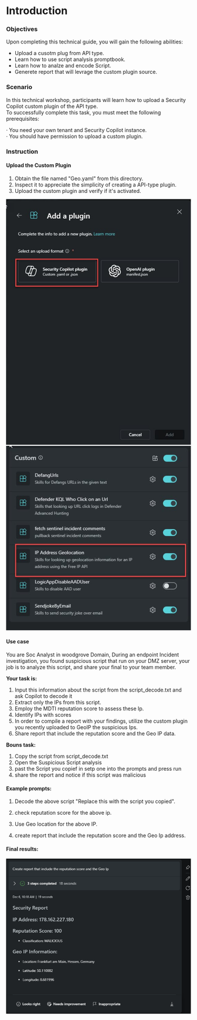 # Introduction 

### Objectives

Upon completing this technical guide, you will gain the following abilities:<br>

* Upload a cusotm plug from API type.<br>
* Learn how to use script analysis promptbook.<br>
* Learn how to analze and encode Script.<br>
* Generete report that will levrage the custom plugin source.<br>

### Scenario
In this technical workshop, participants will learn how to upload a Security Copilot custom plugin of the API type.<br> 
To successfully complete this task, you must meet the following prerequisites:<br>

· You need your own tenant and Security Copilot instance.<br>
· You should have permission to upload a custom plugin.<br>



###  Instruction
    

#### Upload the Custom Plugin 


1. Obtain the file named "Geo.yaml" from this directory.<br>
2. Inspect it to appreciate the simplicity of creating a API-type plugin.<br>
3. Upload the custom plugin and verify if it's activated.<br>

<img src="https://github.com/Yaniv-Shasha/SecurityCopilot/blob/5cd2b8bb01eb8e3762371631aef03dd55697aded/Workshop/Custom_Plugin/Task03_GEO_IP_report/images/upload_plugin.jpg"/>


<img src="https://github.com/Yaniv-Shasha/SecurityCopilot/blob/5cd2b8bb01eb8e3762371631aef03dd55697aded/Workshop/Custom_Plugin/Task03_GEO_IP_report/images/plugin_turn_on.jpg"/>


####  Use case


You are Soc Analyst in woodgrove Domain, During an endpoint Incident investigation, you found suspicious script that run on your DMZ server, your job is to analyze this script, and share your final to your team member.<br> 



**Your task is:**<br>

1. Input this information about the script from the script_decode.txt and ask Copilot to decode it
2. Extract only the IPs from this script.
3. Employ the MDTI reputation score to assess these Ip.
4. Identify IPs with scores
5. In order to compile a report with your findings, utilize the custom plugin you recently uploaded to GeoIP the suspicious Ips.
6. Share report that include the reputation score and the Geo IP data.

**Bouns task:**<br>

1. Copy the script from script_decode.txt
2. Open the Suspicious Script analysis
3. past the Script you copief in setp one into the prompts and press run 
4. share the report and notice if this script was malicious


####   Example prompts:

1. Decode the above script "Replace this with the script you copied".<br> 

2. check reputation score for the above ip.<br> 

3. Use Geo location for the above IP.<br> 

4. create report that include the reputation score and the Geo Ip address.<br> 


#### Final results:
<img src="https://github.com/Yaniv-Shasha/SecurityCopilot/blob/b6515cc05c037db8e9118bcb1dcbe5c458d2fbd7/Workshop/Custom_Plugin/Task04_GEO_IP_script/images/final_free%20text.png"/>

